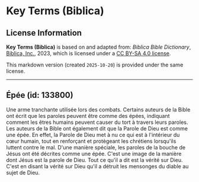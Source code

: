 # Key Terms (Biblica)

## License Information

**Key Terms (Biblica)** is based on and adapted from: _Biblica Bible Dictionary_, [Biblica, Inc.](https://www.biblica.com/), 2023, which is licensed under a [CC BY-SA 4.0 license](https://creativecommons.org/licenses/by-sa/4.0/legalcode.en).

This markdown version (created `2025-10-20`) is provided under the same license.



--------------------------------

## Épée (id: 133800)

Une arme tranchante utilisée lors des combats. Certains auteurs de la Bible ont écrit que les paroles peuvent être comme des épées, indiquant comment les êtres humains peuvent causer du tort à travers leurs paroles. Les auteurs de la Bible ont également dit que la Parole de Dieu est comme une épée. En effet, la Parole de Dieu met à nu ce qui est à l'intérieur du cœur humain, tout en renforçant et protègeant les chrétiens lorsqu'ils luttent contre le mal. D'une manière spéciale, les paroles de la bouche de Jésus ont été décrites comme une épée. C'est une image de la manière dont Jésus est la parole de Dieu. Tout ce qu'il a dit est la vérité sur Dieu. C'est en disant la vérité sur Dieu qu'il a détruit les mensonges du diable au sujet de Dieu.


